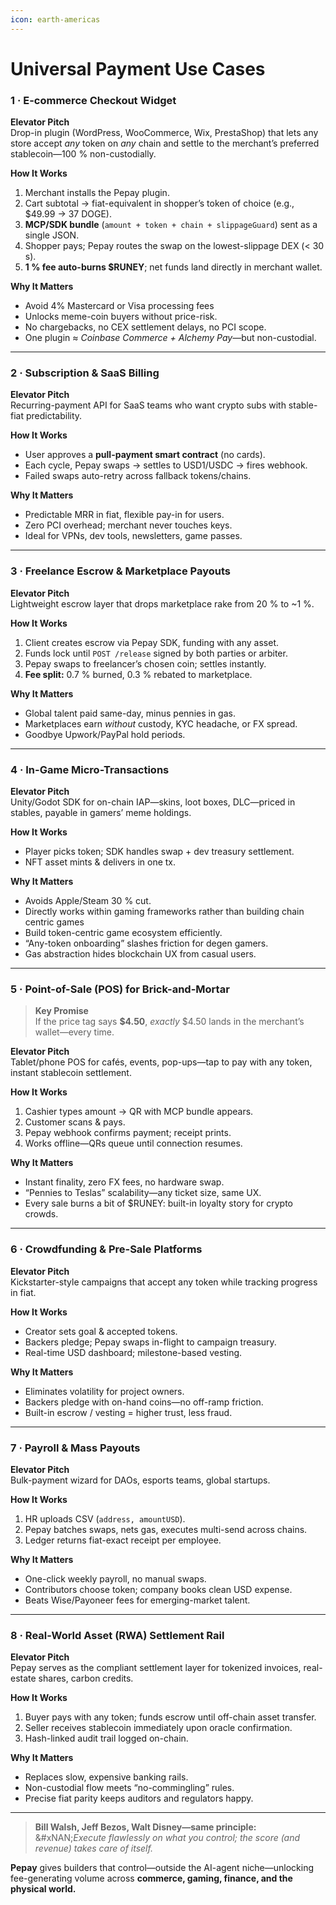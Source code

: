 ```yaml
---
icon: earth-americas
---
```


# Universal Payment Use Cases

### 1 · E-commerce Checkout Widget

**Elevator Pitch**\
Drop-in plugin (WordPress, WooCommerce, Wix, PrestaShop) that lets any store accept _any_ token on _any_ chain and settle to the merchant’s preferred stablecoin—100 % non-custodially.

**How It Works**

1. Merchant installs the Pepay plugin.
2. Cart subtotal → fiat-equivalent in shopper’s token of choice (e.g., $49.99 → 37 DOGE).
3. **MCP/SDK bundle** (`amount + token + chain + slippageGuard`) sent as a single JSON.
4. Shopper pays; Pepay routes the swap on the lowest-slippage DEX (< 30 s).
5. **1 % fee auto-burns $RUNEY**; net funds land directly in merchant wallet.

**Why It Matters**

* Avoid 4% Mastercard or Visa processing fees
* Unlocks meme-coin buyers without price-risk.
* No chargebacks, no CEX settlement delays, no PCI scope.
* One plugin ≈ _Coinbase Commerce + Alchemy Pay_—but non-custodial.

***

### 2 · Subscription & SaaS Billing

**Elevator Pitch**\
Recurring-payment API for SaaS teams who want crypto subs with stable-fiat predictability.

**How It Works**

* User approves a **pull-payment smart contract** (no cards).
* Each cycle, Pepay swaps → settles to USD1/USDC → fires webhook.
* Failed swaps auto-retry across fallback tokens/chains.

**Why It Matters**

* Predictable MRR in fiat, flexible pay-in for users.
* Zero PCI overhead; merchant never touches keys.
* Ideal for VPNs, dev tools, newsletters, game passes.

***

### 3 · Freelance Escrow & Marketplace Payouts

**Elevator Pitch**\
Lightweight escrow layer that drops marketplace rake from 20 % to \~1 %.

**How It Works**

1. Client creates escrow via Pepay SDK, funding with any asset.
2. Funds lock until `POST /release` signed by both parties or arbiter.
3. Pepay swaps to freelancer’s chosen coin; settles instantly.
4. **Fee split:** 0.7 % burned, 0.3 % rebated to marketplace.

**Why It Matters**

* Global talent paid same-day, minus pennies in gas.
* Marketplaces earn _without_ custody, KYC headache, or FX spread.
* Goodbye Upwork/PayPal hold periods.

***

### 4 · In-Game Micro-Transactions

**Elevator Pitch**\
Unity/Godot SDK for on-chain IAP—skins, loot boxes, DLC—priced in stables, payable in gamers’ meme holdings.

**How It Works**

* Player picks token; SDK  handles swap + dev treasury settlement.
* NFT asset mints & delivers in one tx.

**Why It Matters**

* Avoids Apple/Steam 30 % cut.
* Directly works within gaming frameworks rather than building chain centric games&#x20;
* Build token-centric game ecosystem efficiently.&#x20;
* “Any-token onboarding” slashes friction for degen gamers.
* Gas abstraction hides blockchain UX from casual users.

***

### 5 · Point-of-Sale (POS) for Brick-and-Mortar

> **Key Promise**\
> If the price tag says **$4.50**, _exactly_ $4.50 lands in the merchant’s wallet—every time.

**Elevator Pitch**\
Tablet/phone POS for cafés, events, pop-ups—tap to pay with any token, instant stablecoin settlement.

**How It Works**

1. Cashier types amount → QR with MCP bundle appears.
2. Customer scans & pays.
3. Pepay webhook confirms payment; receipt prints.
4. Works offline—QRs queue until connection resumes.

**Why It Matters**

* Instant finality, zero FX fees, no hardware swap.
* “Pennies to Teslas” scalability—any ticket size, same UX.
* Every sale burns a bit of $RUNEY: built-in loyalty story for crypto crowds.

***

### 6 · Crowdfunding & Pre-Sale Platforms

**Elevator Pitch**\
Kickstarter-style campaigns that accept any token while tracking progress in fiat.

**How It Works**

* Creator sets goal & accepted tokens.
* Backers pledge; Pepay swaps in-flight to campaign treasury.
* Real-time USD dashboard; milestone-based vesting.

**Why It Matters**

* Eliminates volatility for project owners.
* Backers pledge with on-hand coins—no off-ramp friction.
* Built-in escrow / vesting = higher trust, less fraud.

***

### 7 · Payroll & Mass Payouts

**Elevator Pitch**\
Bulk-payment wizard for DAOs, esports teams, global startups.

**How It Works**

1. HR uploads CSV (`address, amountUSD`).
2. Pepay batches swaps, nets gas, executes multi-send across chains.
3. Ledger returns fiat-exact receipt per employee.

**Why It Matters**

* One-click weekly payroll, no manual swaps.
* Contributors choose token; company books clean USD expense.
* Beats Wise/Payoneer fees for emerging-market talent.

***

### 8 · Real-World Asset (RWA) Settlement Rail

**Elevator Pitch**\
Pepay serves as the compliant settlement layer for tokenized invoices, real-estate shares, carbon credits.

**How It Works**

1. Buyer pays with any token; funds escrow until off-chain asset transfer.
2. Seller receives stablecoin immediately upon oracle confirmation.
3. Hash-linked audit trail logged on-chain.

**Why It Matters**

* Replaces slow, expensive banking rails.
* Non-custodial flow meets “no-commingling” rules.
* Precise fiat parity keeps auditors and regulators happy.

***

> **Bill Walsh, Jeff Bezos, Walt Disney—same principle:**\
> &#xNAN;_&#x45;xecute flawlessly on what you control; the score (and revenue) takes care of itself._

**Pepay** gives builders that control—outside the AI-agent niche—unlocking fee-generating volume across **commerce, gaming, finance, and the physical world.**
